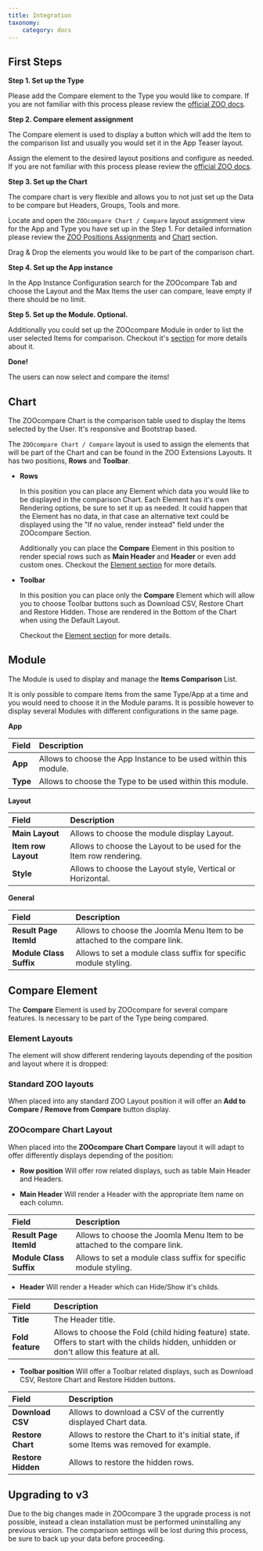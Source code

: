```yaml
---
title: Integration
taxonomy:
    category: docs
---
```


## First Steps

**Step 1. Set up the Type**

Please add the Compare element to the Type you would like to compare. If you are not familiar with this process please review the [official ZOO docs](http://www.yootheme.com/zoo/documentation/advanced/extend-pre-build-types).

**Step 2. Compare element assignment**

The Compare element is used to display a button which will add the Item to the comparison list and usually you would set it in the App Teaser layout.

Assign the element to the desired layout positions and configure as needed. If you are not familiar with this process please review the [official ZOO docs](http://www.yootheme.com/zoo/documentation/advanced/assign-elements-to-layout-positions).

**Step 3. Set up the Chart**

The compare chart is very flexible and allows you to not just set up the Data to be compare but Headers, Groups, Tools and more.

Locate and open the `ZOOcompare Chart / Compare` layout assignment view for the App and Type you have set up in the Step 1. For detailed information please review the [ZOO Positions Assignments](http://www.yootheme.com/zoo/documentation/advanced/assign-elements-to-layout-positions) and [Chart](#chart) section.

Drag & Drop the elements you would like to be part of the comparison chart.

**Step 4. Set up the App instance**

In the App Instance Configuration search for the ZOOcompare Tab and choose the Layout and the Max Items the user can compare, leave empty if there should be no limit.

**Step 5. Set up the Module. Optional.**

Additionally you could set up the ZOOcompare Module in order to list the user selected Items for comparison. Checkout it's [section](#module) for more details about it.

**Done!**

The users can now select and compare the items!

## Chart

The ZOOcompare Chart is the comparison table used to display the Items selected by the User. It's responsive and Bootstrap based.

The `ZOOcompare Chart / Compare` layout is used to assign the elements that will be part of the Chart and can be found in the ZOO Extensions Layouts. It has two positions, **Rows** and **Toolbar**.

* **Rows**

  In this position you can place any Element which data you would like to be displayed in the comparison Chart. Each Element has it's own Rendering options, be sure to set it up as needed. It could happen that the Element has no data, in that case an alternative text could be displayed using the "If no value, render instead" field under the ZOOcompare Section.

  Additionally you can place the **Compare** Element in this position to render special rows such as **Main Header** and **Header** or even add custom ones. Checkout the [Element section](#compare-element) for more details.

* **Toolbar**

  In this position you can place only the **Compare** Element which will allow you to choose Toolbar buttons such as Download CSV, Restore Chart and Restore Hidden. Those are rendered in the Bottom of the Chart when using the Default Layout.

  Checkout the [Element section](#compare-element) for more details.
  
## Module

The Module is used to display and manage the **Items Comparison** List.

It is only possible to compare Items from the same Type/App at a time and you would need to choose it in the Module params. It is possible however to display several Modules with different configurations in the same page.

**App**

| Field       | Description |
| :---------- | :---------- |
| **App** | Allows to choose the App Instance to be used within this module. |
| **Type** | Allows to choose the Type to be used within this module. |

**Layout**

| Field       | Description |
| :---------- | :---------- |
| **Main Layout** |  Allows to choose the module display Layout. |
| **Item row Layout** | Allows to choose the Layout to be used for the Item row rendering. |
| **Style** | Allows to choose the Layout style, Vertical or Horizontal. |

**General**
 
| Field       | Description |
| :---------- | :---------- |
| **Result Page ItemId** |  Allows to choose the Joomla Menu Item to be attached to the compare link. |
| **Module Class Suffix** | Allows to set a module class suffix for specific module styling. |

## Compare Element

The **Compare** Element is used by ZOOcompare for several compare features. Is necessary to be part of the Type being compared.

### Element Layouts

The element will show different rendering layouts depending of the position and layout where it is dropped:

### Standard ZOO layouts

When placed into any standard ZOO Layout position it will offer an **Add to Compare / Remove from Compare** button display.

### ZOOcompare Chart Layout

When placed into the **ZOOcompare Chart Compare** layout it will adapt to offer differently displays depending of the position:

* **Row position**
    Will offer row related displays, such as table Main Header and Headers.

* **Main Header**
    Will render a Header with the appropriate Item name on each column.

| Field       | Description |
| :---------- | :---------- |
| **Result Page ItemId** |  Allows to choose the Joomla Menu Item to be attached to the compare link. |
| **Module Class Suffix** | Allows to set a module class suffix for specific module styling. |

* **Header**
    Will render a Header which can Hide/Show it's childs.

| Field       | Description |
| :---------- | :---------- |
| **Title** |  The Header title. |
| **Fold feature** | Allows to choose the Fold (child hiding feature) state. Offers to start with the childs hidden, unhidden or don't allow this feature at all. |

* **Toolbar position**
    Will offer a Toolbar related displays, such as Download CSV, Restore Chart and Restore Hidden buttons.

| Field       | Description |
| :---------- | :---------- |
| **Download CSV** |  Allows to download a CSV of the currently displayed Chart data. |
| **Restore Chart** | Allows to restore the Chart to it's initial state, if some Items was removed for example. |
| **Restore Hidden** | Allows to restore the hidden rows. |

## Upgrading to v3

Due to the big changes made in ZOOcompare 3 the upgrade process is not possible, instead a clean installation must be performed uninstalling any previous version. The comparison settings will be lost during this process, be sure to back up your data before proceeding.
